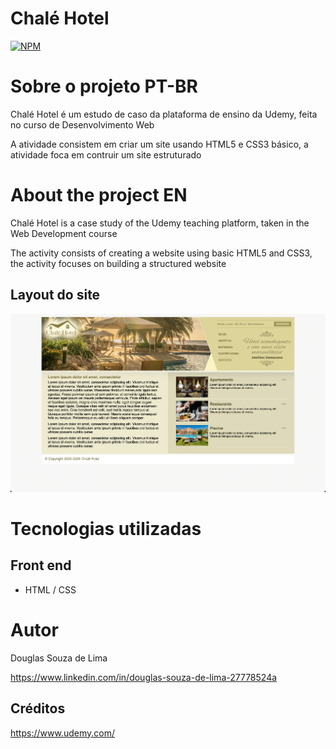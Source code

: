 # Chalé Hotel
[![NPM](https://img.shields.io/npm/l/react)](https://github.com/devsuperior/sds1-wmazoni/blob/master/LICENSE) 

# Sobre o projeto PT-BR

Chalé Hotel é um estudo de caso da plataforma de ensino da Udemy, feita no curso de Desenvolvimento Web

A atividade consistem em criar um site usando HTML5 e CSS3 básico, a atividade foca em contruir um site estruturado

# About the project EN

Chalé Hotel is a case study of the Udemy teaching platform, taken in the Web Development course

The activity consists of creating a website using basic HTML5 and CSS3, the activity focuses on building a structured website

## Layout do site
![Mobile 1](https://github.com/futuredoug/chale-hotel/blob/main/assets/site-ready.png) 
# Tecnologias utilizadas

## Front end
- HTML / CSS

# Autor

Douglas Souza de Lima

https://www.linkedin.com/in/douglas-souza-de-lima-27778524a

## Créditos

https://www.udemy.com/
